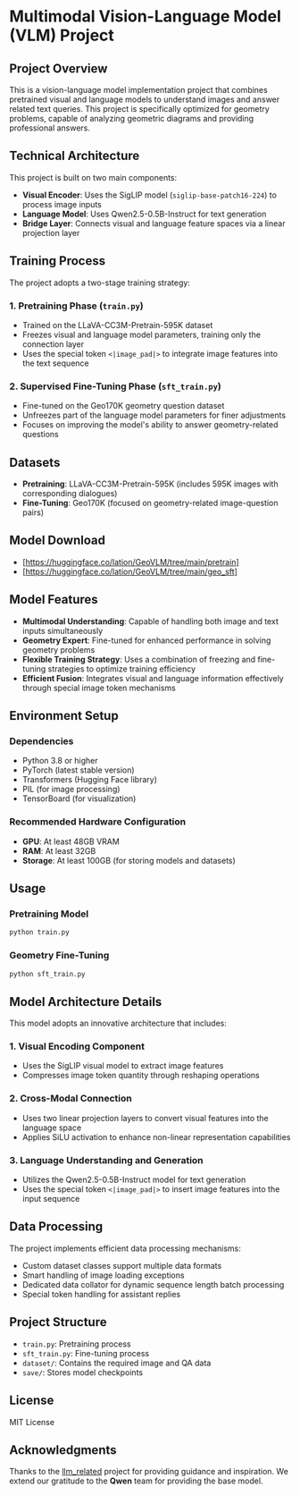# Multimodal Vision-Language Model (VLM) Project

## Project Overview
This is a vision-language model implementation project that combines pretrained visual and language models to understand images and answer related text queries. This project is specifically optimized for geometry problems, capable of analyzing geometric diagrams and providing professional answers.

## Technical Architecture
This project is built on two main components:
- **Visual Encoder**: Uses the SigLIP model (`siglip-base-patch16-224`) to process image inputs
- **Language Model**: Uses Qwen2.5-0.5B-Instruct for text generation
- **Bridge Layer**: Connects visual and language feature spaces via a linear projection layer

## Training Process
The project adopts a two-stage training strategy:

### 1. Pretraining Phase (`train.py`)
- Trained on the LLaVA-CC3M-Pretrain-595K dataset
- Freezes visual and language model parameters, training only the connection layer
- Uses the special token `<|image_pad|>` to integrate image features into the text sequence

### 2. Supervised Fine-Tuning Phase (`sft_train.py`)
- Fine-tuned on the Geo170K geometry question dataset
- Unfreezes part of the language model parameters for finer adjustments
- Focuses on improving the model's ability to answer geometry-related questions

## Datasets
- **Pretraining**: LLaVA-CC3M-Pretrain-595K (includes 595K images with corresponding dialogues)
- **Fine-Tuning**: Geo170K (focused on geometry-related image-question pairs)

## Model Download
- [https://huggingface.co/lation/GeoVLM/tree/main/pretrain]
- [https://huggingface.co/lation/GeoVLM/tree/main/geo_sft]

## Model Features
- **Multimodal Understanding**: Capable of handling both image and text inputs simultaneously
- **Geometry Expert**: Fine-tuned for enhanced performance in solving geometry problems
- **Flexible Training Strategy**: Uses a combination of freezing and fine-tuning strategies to optimize training efficiency
- **Efficient Fusion**: Integrates visual and language information effectively through special image token mechanisms

## Environment Setup
### Dependencies
- Python 3.8 or higher
- PyTorch (latest stable version)
- Transformers (Hugging Face library)
- PIL (for image processing)
- TensorBoard (for visualization)

### Recommended Hardware Configuration
- **GPU**: At least 48GB VRAM
- **RAM**: At least 32GB
- **Storage**: At least 100GB (for storing models and datasets)

## Usage
### Pretraining Model
```bash
python train.py
```

### Geometry Fine-Tuning
```bash
python sft_train.py
```


## Model Architecture Details
This model adopts an innovative architecture that includes:

### 1. Visual Encoding Component
- Uses the SigLIP visual model to extract image features
- Compresses image token quantity through reshaping operations

### 2. Cross-Modal Connection
- Uses two linear projection layers to convert visual features into the language space
- Applies SiLU activation to enhance non-linear representation capabilities

### 3. Language Understanding and Generation
- Utilizes the Qwen2.5-0.5B-Instruct model for text generation
- Uses the special token `<|image_pad|>` to insert image features into the input sequence

## Data Processing
The project implements efficient data processing mechanisms:
- Custom dataset classes support multiple data formats
- Smart handling of image loading exceptions
- Dedicated data collator for dynamic sequence length batch processing
- Special token handling for assistant replies

## Project Structure
- `train.py`: Pretraining process
- `sft_train.py`: Fine-tuning process
- `dataset/`: Contains the required image and QA data
- `save/`: Stores model checkpoints


## License
MIT License

## Acknowledgments 
Thanks to the [llm_related](https://github.com/wyf3/llm_related/tree/main) project for providing guidance and inspiration. 
We extend our gratitude to the **Qwen** team for providing the base model.
